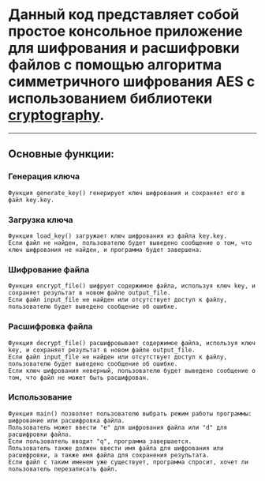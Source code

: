 # Данный код представляет собой простое консольное приложение для шифрования и расшифровки файлов с помощью алгоритма симметричного шифрования AES с использованием библиотеки [cryptography](https://pypi.org/project/cryptography/).

---

## Основные функции:

### Генерация ключа

~~~
Функция generate_key() генерирует ключ шифрования и сохраняет его в файл key.key.
~~~

### Загрузка ключа

~~~
Функция load_key() загружает ключ шифрования из файла key.key. 
Если файл не найден, пользователю будет выведено сообщение о том, что ключ шифрования не найден, и программа будет завершена.
~~~

### Шифрование файла

~~~
Функция encrypt_file() шифрует содержимое файла, используя ключ key, и сохраняет результат в новом файле output_file. 
Если файл input_file не найден или отсутствует доступ к файлу, пользователю будет выведено сообщение об ошибке.
~~~

### Расшифровка файла
~~~
Функция decrypt_file() расшифровывает содержимое файла, используя ключ key, и сохраняет результат в новом файле output_file. 
Если файл input_file не найден или отсутствует доступ к файлу, пользователю будет выведено сообщение об ошибке. 
Если ключ шифрования неверный, пользователю будет выведено сообщение о том, что файл не может быть расшифрован.
~~~

### Использование
~~~
Функция main() позволяет пользователю выбрать режим работы программы: шифрование или расшифровка файла. 
Пользователь может ввести "e" для шифрования файла или "d" для расшифровки файла. 
Если пользователь вводит "q", программа завершается. 
Пользователь также должен ввести имя файла для шифрования или расшифровки, а также имя файла для сохранения результата. 
Если файл с таким именем уже существует, программа спросит, хочет ли пользователь перезаписать файл.
~~~
